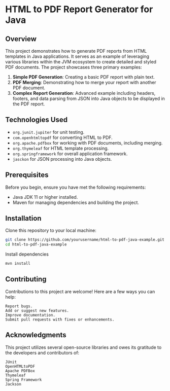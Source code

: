 # HTML to PDF Report Generator for Java

## Overview

This project demonstrates how to generate PDF reports from HTML templates in Java applications. It serves as an example of leveraging various libraries within the JVM ecosystem to create detailed and styled PDF documents. The project showcases three primary examples:

1. **Simple PDF Generation**: Creating a basic PDF report with plain text.
2. **PDF Merging**: Demonstrating how to merge your report with another PDF document.
3. **Complex Report Generation**: Advanced example including headers, footers, and data parsing from JSON into Java objects to be displayed in the PDF report.

## Technologies Used

- `org.junit.jupiter` for unit testing.
- `com.openhtmltopdf` for converting HTML to PDF.
- `org.apache.pdfbox` for working with PDF documents, including merging.
- `org.thymeleaf` for HTML template processing.
- `org.springframework` for overall application framework.
- `jasckon` for JSON processing into Java objects.

## Prerequisites

Before you begin, ensure you have met the following requirements:

- Java JDK 11 or higher installed.
- Maven for managing dependencies and building the project.

## Installation

Clone this repository to your local machine:

```sh
git clone https://github.com/yourusername/html-to-pdf-java-example.git
cd html-to-pdf-java-example
```
Install dependencies
```sh
mvn install
```
## Contributing
Contributions to this project are welcome! Here are a few ways you can help:

    Report bugs.
    Add or suggest new features.
    Improve documentation.
    Submit pull requests with fixes or enhancements.

## Acknowledgments
This project utilizes several open-source libraries and owes its gratitude to the developers and contributors of:

    JUnit
    OpenHTMLtoPDF
    Apache PDFBox
    Thymeleaf
    Spring Framework
    Jackson